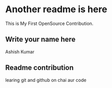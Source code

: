 # Another readme is here

This is My First OpenSource Contribution.

## Write your name here

Ashish Kumar


## Readme contribution

learing git and github on chai aur code 